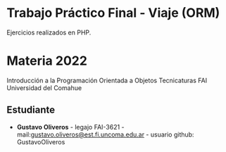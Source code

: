 # Trabajo Práctico Final - Viaje (ORM)
Ejercicios realizados en PHP.

# Materia 2022
 Introducción a la Programación Orientada a Objetos
 Tecnicaturas
 FAI
 Universidad del Comahue

 ## Estudiante
 - **Gustavo Oliveros** - legajo FAI-3621 - mail:gustavo.oliveros@est.fi.uncoma.edu.ar - usuario github: GustavoOliveros